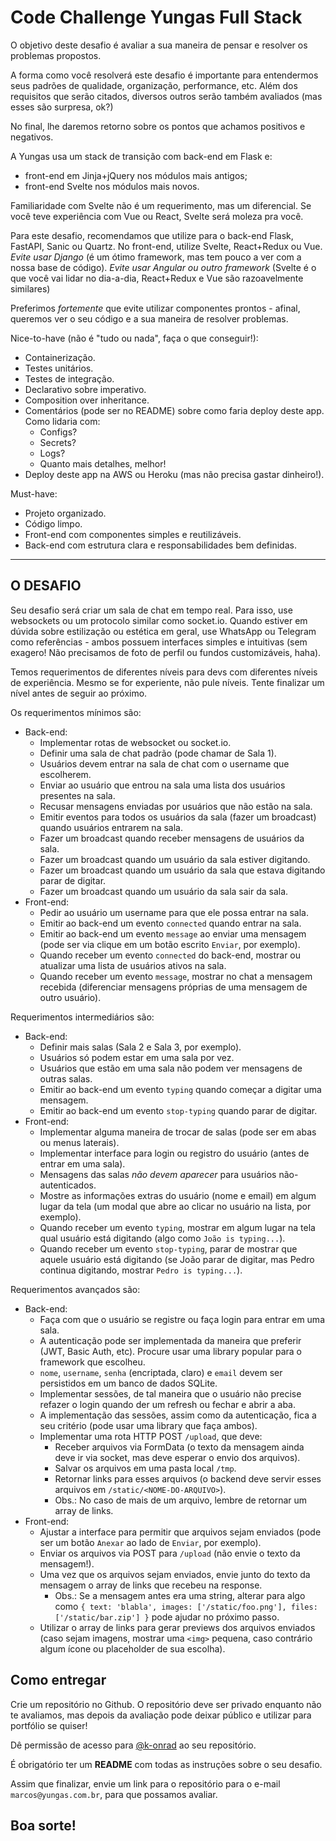 # Code Challenge Yungas Full Stack

O objetivo deste desafio é avaliar a sua maneira de pensar e resolver os problemas propostos.

A forma como você resolverá este desafio é importante para entendermos seus padrões de qualidade, organização, performance, etc. Além dos requisitos que serão citados, diversos outros serão também avaliados (mas esses são surpresa, ok?)

No final, lhe daremos retorno sobre os pontos que achamos positivos e negativos.

A Yungas usa um stack de transição com back-end em Flask e:
- front-end em Jinja+jQuery nos módulos mais antigos;
- front-end Svelte nos módulos mais novos. 

Familiaridade com Svelte não é um requerimento, mas um diferencial. Se você teve experiência com Vue ou React, Svelte será moleza pra você.

Para este desafio, recomendamos que utilize para o back-end Flask, FastAPI, Sanic ou Quartz. No front-end, utilize Svelte, React+Redux ou Vue. 
*Evite usar Django* (é um ótimo framework, mas tem pouco a ver com a nossa base de código).
*Evite usar Angular ou outro framework* (Svelte é o que você vai lidar no dia-a-dia, React+Redux e Vue são razoavelmente similares)

Preferimos *fortemente* que evite utilizar componentes prontos - afinal, queremos ver o seu código e a sua maneira de resolver problemas.

Nice-to-have (não é "tudo ou nada", faça o que conseguir!):
- Containerização.
- Testes unitários.
- Testes de integração.
- Declarativo sobre imperativo.
- Composition over inheritance.
- Comentários (pode ser no README) sobre como faria deploy deste app. Como lidaria com:
  - Configs?
  - Secrets?
  - Logs?
  - Quanto mais detalhes, melhor!
- Deploy deste app na AWS ou Heroku (mas não precisa gastar dinheiro!).

Must-have:
- Projeto organizado.
- Código limpo.
- Front-end com componentes simples e reutilizáveis.
- Back-end com estrutura clara e responsabilidades bem definidas.

---

## O DESAFIO

Seu desafio será criar um sala de chat em tempo real. Para isso, use websockets ou um protocolo similar como socket.io. Quando estiver em dúvida sobre estilização ou estética em geral, use WhatsApp ou Telegram como referências - ambos possuem interfaces simples e intuitivas (sem exagero! Não precisamos de foto de perfil ou fundos customizáveis, haha).

Temos requerimentos de diferentes níveis para devs com diferentes níveis de experiência. Mesmo se for experiente, não pule níveis. Tente finalizar um nível antes de seguir ao próximo.

Os requerimentos mínimos são:
- Back-end:
  - Implementar rotas de websocket ou socket.io.
  - Definir uma sala de chat padrão (pode chamar de Sala 1).
  - Usuários devem entrar na sala de chat com o username que escolherem.
  - Enviar ao usuário que entrou na sala uma lista dos usuários presentes na sala.
  - Recusar mensagens enviadas por usuários que não estão na sala.
  - Emitir eventos para todos os usuários da sala (fazer um broadcast) quando usuários entrarem na sala.
  - Fazer um broadcast quando receber mensagens de usuários da sala.
  - Fazer um broadcast quando um usuário da sala estiver digitando.
  - Fazer um broadcast quando um usuário da sala que estava digitando parar de digitar.
  - Fazer um broadcast quando um usuário da sala sair da sala.
- Front-end:
  - Pedir ao usuário um username para que ele possa entrar na sala.
  - Emitir ao back-end um evento `connected` quando entrar na sala.
  - Emitir ao back-end um evento `message` ao enviar uma mensagem (pode ser via clique em um botão escrito `Enviar`, por exemplo).
  - Quando receber um evento `connected` do back-end, mostrar ou atualizar uma lista de usuários ativos na sala.
  - Quando receber um evento `message`, mostrar no chat a mensagem recebida (diferenciar mensagens próprias de uma mensagem de outro usuário).


Requerimentos intermediários são:
- Back-end:
  - Definir mais salas (Sala 2 e Sala 3, por exemplo).
  - Usuários só podem estar em uma sala por vez.
  - Usuários que estão em uma sala não podem ver mensagens de outras salas.
  - Emitir ao back-end um evento `typing` quando começar a digitar uma mensagem.
  - Emitir ao back-end um evento `stop-typing` quando parar de digitar.
- Front-end:
  - Implementar alguma maneira de trocar de salas (pode ser em abas ou menus laterais).
  - Implementar interface para login ou registro do usuário (antes de entrar em uma sala).
  - Mensagens das salas *não devem aparecer* para usuários não-autenticados.
  - Mostre as informações extras do usuário (nome e email) em algum lugar da tela (um modal que abre ao clicar no usuário na lista, por exemplo).
  - Quando receber um evento `typing`, mostrar em algum lugar na tela qual usuário está digitando (algo como `João is typing...`).
  - Quando receber um evento `stop-typing`, parar de mostrar que aquele usuário está digitando (se João parar de digitar, mas Pedro continua digitando, mostrar `Pedro is typing...`).

Requerimentos avançados são:
- Back-end:
  - Faça com que o usuário se registre ou faça login para entrar em uma sala.
  - A autenticação pode ser implementada da maneira que preferir (JWT, Basic Auth, etc). Procure usar uma library popular para o framework que escolheu.
  - `nome`, `username`, `senha` (encriptada, claro) e `email` devem ser persistidos em um banco de dados SQLite.
  - Implementar sessões, de tal maneira que o usuário não precise refazer o login quando der um refresh ou fechar e abrir a aba.
  - A implementação das sessões, assim como da autenticação, fica a seu critério (pode usar uma library que faça ambos).
  - Implementar uma rota HTTP POST `/upload`, que deve:
    - Receber arquivos via FormData (o texto da mensagem ainda deve ir via socket, mas deve esperar o envio dos arquivos).
    - Salvar os arquivos em uma pasta local `/tmp`.
    - Retornar links para esses arquivos (o backend deve servir esses arquivos em `/static/<NOME-DO-ARQUIVO>`).
    - Obs.: No caso de mais de um arquivo, lembre de retornar um array de links.
- Front-end:
  - Ajustar a interface para permitir que arquivos sejam enviados (pode ser um botão `Anexar` ao lado de `Enviar`, por exemplo).
  - Enviar os arquivos via POST para `/upload` (não envie o texto da mensagem!).
  - Uma vez que os arquivos sejam enviados, envie junto do texto da mensagem o array de links que recebeu na response.
    - Obs.: Se a mensagem antes era uma string, alterar para algo como `{ text: 'blabla', images: ['/static/foo.png'], files: ['/static/bar.zip'] }` pode ajudar no próximo passo.
  - Utilizar o array de links para gerar previews dos arquivos enviados (caso sejam imagens, mostrar uma `<img>` pequena, caso contrário algum ícone ou placeholder de sua escolha).

## Como entregar

Crie um repositório no Github. O repositório deve ser privado enquanto não te avaliamos, mas depois da avaliação pode deixar público e utilizar para portfólio se quiser!

Dê permissão de acesso para [@k-onrad](https://github.com/k-onrad) ao seu repositório.

É obrigatório ter um **README** com todas as instruções sobre o seu desafio.

Assim que finalizar, envie um link para o repositório para o e-mail `marcos@yungas.com.br`, para que possamos avaliar.

## Boa sorte!
